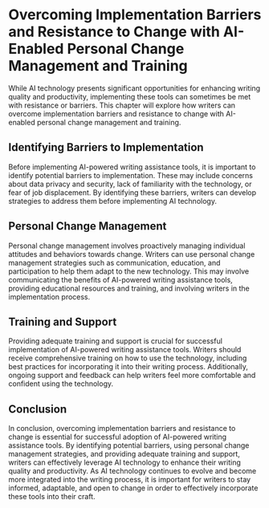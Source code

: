 Overcoming Implementation Barriers and Resistance to Change with AI-Enabled Personal Change Management and Training
====================================================================================================================================================================

While AI technology presents significant opportunities for enhancing writing quality and productivity, implementing these tools can sometimes be met with resistance or barriers. This chapter will explore how writers can overcome implementation barriers and resistance to change with AI-enabled personal change management and training.

Identifying Barriers to Implementation
--------------------------------------

Before implementing AI-powered writing assistance tools, it is important to identify potential barriers to implementation. These may include concerns about data privacy and security, lack of familiarity with the technology, or fear of job displacement. By identifying these barriers, writers can develop strategies to address them before implementing AI technology.

Personal Change Management
--------------------------

Personal change management involves proactively managing individual attitudes and behaviors towards change. Writers can use personal change management strategies such as communication, education, and participation to help them adapt to the new technology. This may involve communicating the benefits of AI-powered writing assistance tools, providing educational resources and training, and involving writers in the implementation process.

Training and Support
--------------------

Providing adequate training and support is crucial for successful implementation of AI-powered writing assistance tools. Writers should receive comprehensive training on how to use the technology, including best practices for incorporating it into their writing process. Additionally, ongoing support and feedback can help writers feel more comfortable and confident using the technology.

Conclusion
----------

In conclusion, overcoming implementation barriers and resistance to change is essential for successful adoption of AI-powered writing assistance tools. By identifying potential barriers, using personal change management strategies, and providing adequate training and support, writers can effectively leverage AI technology to enhance their writing quality and productivity. As AI technology continues to evolve and become more integrated into the writing process, it is important for writers to stay informed, adaptable, and open to change in order to effectively incorporate these tools into their craft.
